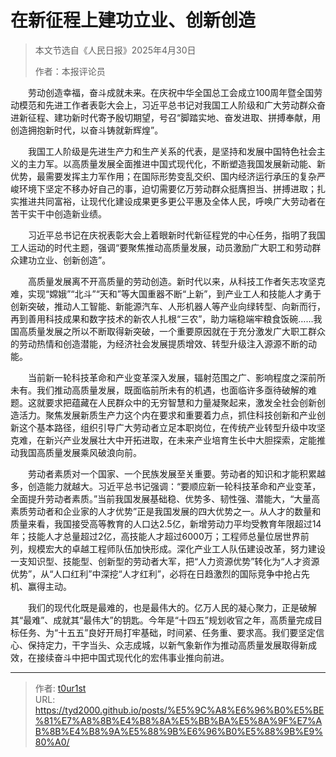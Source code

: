 # 在新征程上建功立业、创新创造


> 本文节选自《人民日报》2025年4月30日
>
> 作者：本报评论员

　　劳动创造幸福，奋斗成就未来。在庆祝中华全国总工会成立100周年暨全国劳动模范和先进工作者表彰大会上，习近平总书记对我国工人阶级和广大劳动群众奋进新征程、建功新时代寄予殷切期望，号召“脚踏实地、奋发进取、拼搏奉献，用创造拥抱新时代，以奋斗铸就新辉煌”。

　　我国工人阶级是先进生产力和生产关系的代表，是坚持和发展中国特色社会主义的主力军。以高质量发展全面推进中国式现代化，不断塑造我国发展新动能、新优势，最需要发挥主力军作用；在国际形势变乱交织、国内经济运行承压的复杂严峻环境下坚定不移办好自己的事，迫切需要亿万劳动群众挺膺担当、拼搏进取；扎实推进共同富裕，让现代化建设成果更多更公平惠及全体人民，呼唤广大劳动者在苦干实干中创造新业绩。

　　习近平总书记在庆祝表彰大会上着眼新时代新征程党的中心任务，指明了我国工人运动的时代主题，强调“要聚焦推动高质量发展，动员激励广大职工和劳动群众建功立业、创新创造”。

　　高质量发展离不开高质量的劳动创造。新时代以来，从科技工作者矢志攻坚克难，实现“嫦娥”“北斗”“天和”等大国重器不断“上新”，到产业工人和技能人才勇于创新突破，推动人工智能、新能源汽车、人形机器人等产业向绿转型、向新而行，再到善用科技成果和数字技术的新农人扎根“三农”，助力端稳端牢粮食饭碗……我国高质量发展之所以不断取得新突破，一个重要原因就在于充分激发广大职工群众的劳动热情和创造潜能，为经济社会发展提质增效、转型升级注入源源不断的动能。

　　当前新一轮科技革命和产业变革深入发展，辐射范围之广、影响程度之深前所未有。我们推动高质量发展，既面临前所未有的机遇，也面临许多亟待破解的难题。这就要求把蕴藏在人民群众中的无穷智慧和力量凝聚起来，激发全社会创新创造活力。聚焦发展新质生产力这个内在要求和重要着力点，抓住科技创新和产业创新这个基本路径，组织引导广大劳动者立足本职岗位，在传统产业转型升级中攻坚克难，在新兴产业发展壮大中开拓进取，在未来产业培育生长中大胆探索，定能推动我国高质量发展乘风破浪向前。

　　劳动者素质对一个国家、一个民族发展至关重要。劳动者的知识和才能积累越多，创造能力就越大。习近平总书记强调：“要顺应新一轮科技革命和产业变革，全面提升劳动者素质。”当前我国发展基础稳、优势多、韧性强、潜能大，“大量高素质劳动者和企业家的人才优势”正是我国发展的四大优势之一。从人才的数量和质量来看，我国接受高等教育的人口达2.5亿，新增劳动力平均受教育年限超过14年；技能人才总量超过2亿，高技能人才超过6000万；工程师总量位居世界前列，规模宏大的卓越工程师队伍加快形成。深化产业工人队伍建设改革，努力建设一支知识型、技能型、创新型的劳动者大军，把“人力资源优势”转化为“人才资源优势”，从“人口红利”中深挖“人才红利”，必将在日趋激烈的国际竞争中抢占先机、赢得主动。

　　我们的现代化既是最难的，也是最伟大的。亿万人民的凝心聚力，正是破解其“最难”、成就其“最伟大”的钥匙。今年是“十四五”规划收官之年，高质量完成目标任务、为“十五五”良好开局打牢基础，时间紧、任务重、要求高。我们要坚定信心、保持定力，干字当头、众志成城，以新气象新作为推动高质量发展取得新成效，在接续奋斗中把中国式现代化的宏伟事业推向前进。

---

> 作者: [t0ur1st](https://github.com/tyd2000)  
> URL: https://tyd2000.github.io/posts/%E5%9C%A8%E6%96%B0%E5%BE%81%E7%A8%8B%E4%B8%8A%E5%BB%BA%E5%8A%9F%E7%AB%8B%E4%B8%9A%E5%88%9B%E6%96%B0%E5%88%9B%E9%80%A0/  

